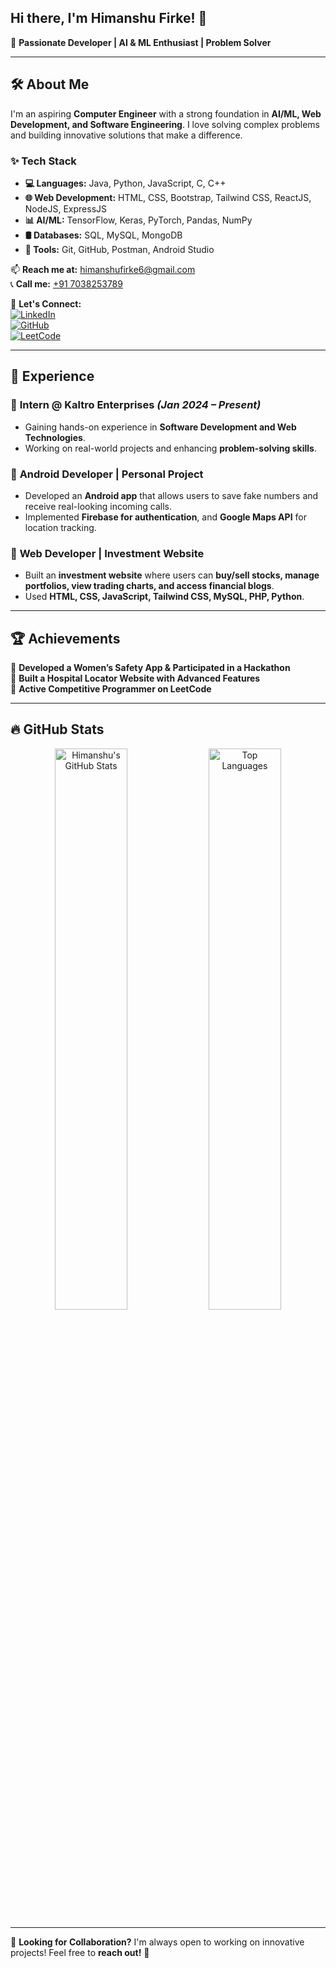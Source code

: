 ## Hi there, I'm **Himanshu Firke!** 👋

🚀 **Passionate Developer | AI & ML Enthusiast | Problem Solver**

---

## 🛠 About Me
I'm an aspiring **Computer Engineer** with a strong foundation in **AI/ML, Web Development, and Software Engineering**. I love solving complex problems and building innovative solutions that make a difference.

### ✨ Tech Stack
- **💻 Languages:** Java, Python, JavaScript, C, C++
- **🌐 Web Development:** HTML, CSS, Bootstrap, Tailwind CSS, ReactJS, NodeJS, ExpressJS
- **📊 AI/ML:** TensorFlow, Keras, PyTorch, Pandas, NumPy
- **🛢 Databases:** SQL, MySQL, MongoDB
- **🔧 Tools:** Git, GitHub, Postman, Android Studio

📫 **Reach me at:** [himanshufirke6@gmail.com](mailto:himanshufirke6@gmail.com)  
📞 **Call me:** [+91 7038253789](tel:+917038253789)

🔗 **Let's Connect:**  
[![LinkedIn](https://img.shields.io/badge/LinkedIn-Connect-blue?style=for-the-badge&logo=linkedin)](https://www.linkedin.com/in/himanshu-firke/)  
[![GitHub](https://img.shields.io/badge/GitHub-Follow-black?style=for-the-badge&logo=github)](https://github.com/himanshu-firke/)  
[![LeetCode](https://img.shields.io/badge/LeetCode-Practice-orange?style=for-the-badge&logo=leetcode)](https://leetcode.com/u/himanshu_firke/)

---

## 📌 Experience
### 🔹 **Intern @ Kaltro Enterprises** *(Jan 2024 – Present)*  
- Gaining hands-on experience in **Software Development and Web Technologies**.  
- Working on real-world projects and enhancing **problem-solving skills**.  

### 🔹 **Android Developer | Personal Project**  
- Developed an **Android app** that allows users to save fake numbers and receive real-looking incoming calls.  
- Implemented **Firebase for authentication**, and **Google Maps API** for location tracking.  

### 🔹 **Web Developer | Investment Website**  
- Built an **investment website** where users can **buy/sell stocks, manage portfolios, view trading charts, and access financial blogs**.  
- Used **HTML, CSS, JavaScript, Tailwind CSS, MySQL, PHP, Python**.  

---

## 🏆 Achievements
🏅 **Developed a Women’s Safety App & Participated in a Hackathon**  
🥇 **Built a Hospital Locator Website with Advanced Features**  
🥈 **Active Competitive Programmer on LeetCode**  

---

## 🔥 GitHub Stats
<p align="center">
  <img src="https://github-readme-stats.vercel.app/api?username=himanshu-firke&show_icons=true&theme=radical" alt="Himanshu's GitHub Stats" width="48%"/>
  <img src="https://github-readme-stats.vercel.app/api/top-langs/?username=himanshu-firke&layout=compact&theme=tokyonight" alt="Top Languages" width="48%"/>
</p>

---

🎯 **Looking for Collaboration?** I'm always open to working on innovative projects! Feel free to **reach out!** 🚀
